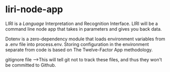 # liri-node-app
LIRI is a _Language_ Interpretation and Recognition Interface. LIRI will be a command line node app that takes in parameters and gives you back data.

Dotenv is a zero-dependency module that loads environment variables from a .env file into process.env. Storing configuration in the environment separate from code is based on The Twelve-Factor App methodology.

gitignore file -->This will tell git not to track these files, and thus they won't be committed to Github.